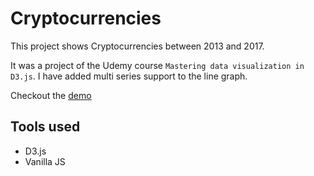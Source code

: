 # Cryptocurrencies

This project shows Cryptocurrencies between 2013 and 2017.

It was a project of the Udemy course `Mastering data visualization in D3.js`.
I have added multi series support to the line graph.

Checkout the [demo](https://mm-cryptocurrencies.herokuapp.com/)

## Tools used

- D3.js
- Vanilla JS
